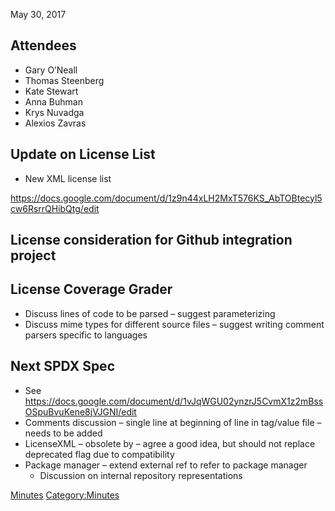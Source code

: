 May 30, 2017

## Attendees

  - Gary O’Neall
  - Thomas Steenberg
  - Kate Stewart
  - Anna Buhman
  - Krys Nuvadga
  - Alexios Zavras

## Update on License List

  - New XML license list

<https://docs.google.com/document/d/1z9n44xLH2MxT576KS_AbTOBtecyl5cw6RsrrQHibQtg/edit>

## License consideration for Github integration project

## License Coverage Grader

  - Discuss lines of code to be parsed – suggest parameterizing
  - Discuss mime types for different source files – suggest writing
    comment parsers specific to languages

## Next SPDX Spec

  - See
    <https://docs.google.com/document/d/1vJqWGU02ynzrJ5CvmX1z2mBssOSpuBvuKene8jVJGNI/edit>
  - Comments discussion – single line at beginning of line in tag/value
    file – needs to be added
  - LicenseXML – obsolete by – agree a good idea, but should not replace
    deprecated flag due to compatibility
  - Package manager – extend external ref to refer to package manager
      - Discussion on internal repository representations

[Minutes](Category:Technical "wikilink")
[Category:Minutes](Category:Minutes "wikilink")
